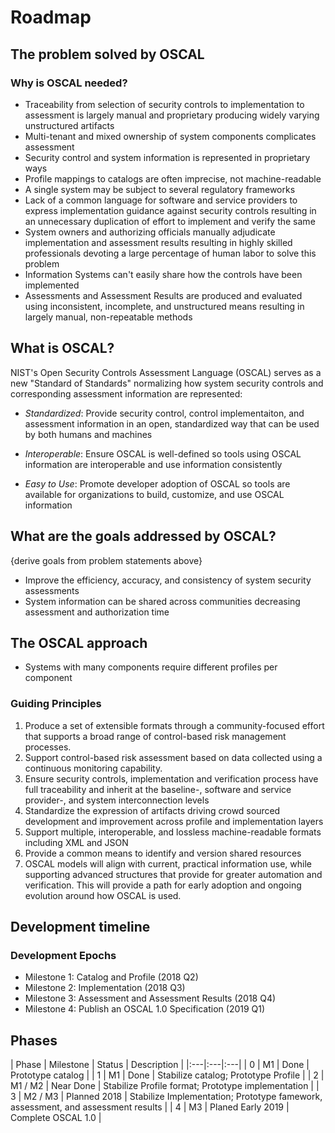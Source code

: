 # Roadmap

## The problem solved by OSCAL

### Why is OSCAL needed?

- Traceability from selection of security controls to implementation to assessment is largely manual and proprietary producing widely varying unstructured artifacts
- Multi-tenant and mixed ownership of system components complicates assessment
- Security control and system information is represented in proprietary ways
- Profile mappings to catalogs are often imprecise, not machine-readable
- A single system may be subject to several regulatory frameworks
- Lack of a common language for software and service providers to express implementation guidance against security controls resulting in an unnecessary duplication of effort to implement and verify the same
- System owners and authorizing officials manually adjudicate implementation and assessment results resulting in highly skilled professionals devoting a large percentage of human labor to solve this problem
- Information Systems can't easily share how the controls have been implemented
- Assessments and Assessment Results are produced and evaluated using inconsistent, incomplete, and unstructured means resulting in largely manual, non-repeatable methods


## What is OSCAL?

NIST's Open Security Controls Assessment Language (OSCAL) serves as a new "Standard of Standards" normalizing how system security controls and corresponding assessment information are represented:

- *Standardized*: Provide security control, control implementaiton, and assessment information in an open, standardized way that can be used by both humans and machines

- *Interoperable*: Ensure OSCAL is well-defined so tools using OSCAL information are interoperable and use information consistently

- *Easy to Use*: Promote developer adoption of OSCAL so tools are available for organizations to build, customize, and use OSCAL information

## What are the goals addressed by OSCAL?


{derive goals from problem statements above}
- Improve the efficiency, accuracy, and consistency of system security assessments
- System information can be shared across communities decreasing assessment and authorization time

## The OSCAL approach

- Systems with many components require different profiles per component

### Guiding Principles

1. Produce a set of extensible formats through a community-focused effort that supports a broad range of control-based risk management processes.
1. Support control-based risk assessment based on data collected using a continuous monitoring capability.
1. Ensure security controls, implementation and verification process have full traceability and inherit at the baseline-, software and service provider-, and system interconnection levels
1. Standardize the expression of artifacts driving crowd sourced development and improvement across profile and implementation layers
1. Support multiple, interoperable, and lossless machine-readable formats including XML and JSON 
1. Provide a common means to identify and version shared resources
1. OSCAL models will align with current, practical information use, while supporting advanced structures that provide for greater automation and verification. This will provide a path for early adoption and ongoing evolution around how OSCAL is used.

## Development timeline

### Development Epochs

- Milestone 1: Catalog and Profile (2018 Q2)
- Milestone 2: Implementation (2018 Q3)
- Milestone 3: Assessment and Assessment Results (2018 Q4)
- Milestone 4: Publish an OSCAL 1.0 Specification (2019 Q1)

## Phases

| Phase | Milestone | Status | Description |
|:---|:---|:---|
| 0 | M1 | Done | Prototype catalog |
| 1 | M1 | Done | Stabilize catalog; Prototype Profile |
| 2 | M1 / M2 | Near Done | Stabilize Profile format; Prototype implementation |
| 3 | M2 / M3 | Planned 2018 | Stabilize Implementation; Prototype famework, assessment, and assessment results |
| 4 | M3 | Planed Early 2019 | Complete OSCAL 1.0 |
